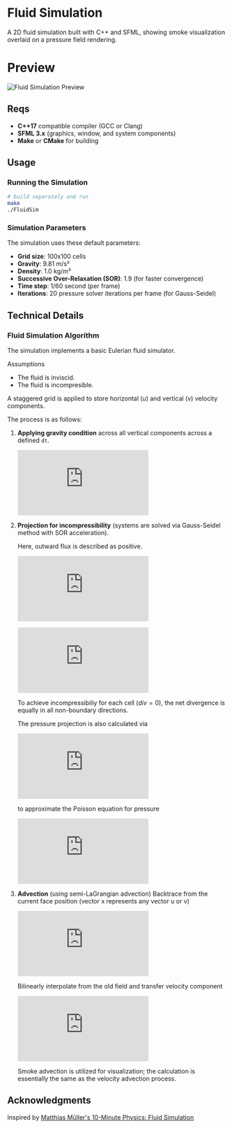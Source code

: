 # Fluid Simulation

A 2D fluid simulation built with C++ and SFML, showing smoke visualization overlaid on a pressure field rendering.

# Preview
![Fluid Simulation Preview](assets/pre.gif)



## Reqs

- **C++17** compatible compiler (GCC or Clang)
- **SFML 3.x** (graphics, window, and system components)
- **Make** or **CMake** for building

## Usage

### Running the Simulation
```bash
# build separately and run
make
./FluidSim
```


### Simulation Parameters

The simulation uses these default parameters:
- **Grid size**: 100x100 cells
- **Gravity**: 9.81 m/s²
- **Density**: 1.0 kg/m³
- **Successive Over-Relaxation (SOR)**: 1.9 (for faster convergence)
- **Time step**: 1/60 second (per frame)
- **Iterations**: 20 pressure solver iterations per frame (for Gauss-Seidel)


## Technical Details

### Fluid Simulation Algorithm

The simulation implements a basic Eulerian fluid simulator. 

Assumptions
- The fluid is inviscid.
- The fluid is incompresible.

A staggered grid is applied to store horizontal (u) and vertical (v) velocity components. 

The process is as follows:

1. **Applying gravity condition** across all vertical components across a defined ```dt```.

   ![v_f = v_i - g*dt](https://latex.codecogs.com/svg.latex?v_f%20%3D%20v_i%20-%20g%5Ccdot%20dt)

2. **Projection for incompressibility** (systems are solved via Gauss-Seidel method with SOR acceleration).

   Here, outward flux is described as positive.

   ![omega = 1.9](https://latex.codecogs.com/svg.latex?%5Comega%20%3D%201.9)

   ![d = omega(u_{i+1,j}-u_{i,j}+v_{i,j+1}-v_{i,j})](https://latex.codecogs.com/svg.latex?d%20%3D%20%5Comega%28u_%7Bi%2B1%2Cj%7D-u_%7Bi%2Cj%7D%2Bv_%7Bi%2Cj%2B1%7D-v_%7Bi%2Cj%7D%29)

   To achieve incompressibiliy for each cell ($div=0$), the net divergence is equally in all non-boundary directions.

   The pressure projection is also calculated via

   ![p_f = p_i + (rho * h)/dt * (-d)/s](https://latex.codecogs.com/svg.latex?p_f%20%3D%20p_i%20&plus;%20%5Cfrac%7B%5Crho%20%5C%2C%20h%7D%7Bdt%7D%20%5Ccdot%20%5Cfrac%7B-d%7D%7Bs%7D)

   to approximate the Poisson equation for pressure

   ![nabla^2 p = (rho/Delta t) * nabla * u](https://latex.codecogs.com/svg.latex?%5Cnabla%5E2%20p%20%3D%20%5Cfrac%7B%5Crho%7D%7B%5CDelta%20t%7D%20%5C%2C%20%5Cnabla%20%5Ccdot%20u)

3. **Advection** (using semi-LaGrangian advection)
   Backtrace from the current face position (vector x represents any vector u or v)

   ![x_prev = x - Delta t * v(i,j)](https://latex.codecogs.com/svg.latex?x_%7B%5Ctext%7Bprev%7D%7D%20%3D%20x%20-%20%5CDelta%20t%20%5C%2C%20v%28i%2Cj%29)

   Bilinearly interpolate from the old field and transfer velocity component

   ![u^{t+Delta t}(x) = u^t(x_prev)](https://latex.codecogs.com/svg.latex?u%5E%7Bt%2B%5CDelta%20t%7D%28%5Cmathbf%7Bx%7D%29%20%3D%20u%5E%7Bt%7D%28%5Cmathbf%7Bx%7D_%7B%5Ctext%7Bprev%7D%7D%29)


   Smoke advection is utilized for visualization; the calculation is essentially the same as the velocity advection process.



## Acknowledgments

 Inspired by [Matthias Müller's 10-Minute Physics: Fluid Simulation](https://matthias-research.github.io/pages/tenMinutePhysics/17-fluidSim.pdf)
